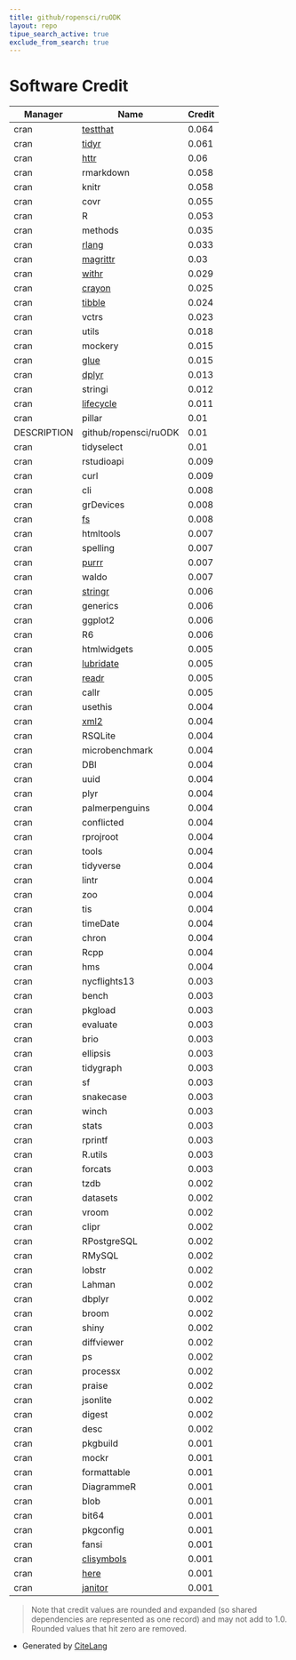 ```yaml
---
title: github/ropensci/ruODK
layout: repo
tipue_search_active: true
exclude_from_search: true
---
```

# Software Credit

|Manager|Name|Credit|
|-------|----|------|
|cran|[testthat](https://testthat.r-lib.org)|0.064|
|cran|[tidyr](https://tidyr.tidyverse.org)|0.061|
|cran|[httr](https://httr.r-lib.org/)|0.06|
|cran|rmarkdown|0.058|
|cran|knitr|0.058|
|cran|covr|0.055|
|cran|R|0.053|
|cran|methods|0.035|
|cran|[rlang](https://rlang.r-lib.org)|0.033|
|cran|[magrittr](https://magrittr.tidyverse.org)|0.03|
|cran|[withr](https://withr.r-lib.org)|0.029|
|cran|[crayon](https://github.com/r-lib/crayon#readme)|0.025|
|cran|[tibble](https://tibble.tidyverse.org/)|0.024|
|cran|vctrs|0.023|
|cran|utils|0.018|
|cran|mockery|0.015|
|cran|[glue](https://github.com/tidyverse/glue)|0.015|
|cran|[dplyr](https://dplyr.tidyverse.org)|0.013|
|cran|stringi|0.012|
|cran|[lifecycle](https://lifecycle.r-lib.org/)|0.011|
|cran|pillar|0.01|
|DESCRIPTION|github/ropensci/ruODK|0.01|
|cran|tidyselect|0.01|
|cran|rstudioapi|0.009|
|cran|curl|0.009|
|cran|cli|0.008|
|cran|grDevices|0.008|
|cran|[fs](https://fs.r-lib.org)|0.008|
|cran|htmltools|0.007|
|cran|spelling|0.007|
|cran|[purrr](http://purrr.tidyverse.org)|0.007|
|cran|waldo|0.007|
|cran|[stringr](http://stringr.tidyverse.org)|0.006|
|cran|generics|0.006|
|cran|ggplot2|0.006|
|cran|R6|0.006|
|cran|htmlwidgets|0.005|
|cran|[lubridate](https://lubridate.tidyverse.org)|0.005|
|cran|[readr](https://readr.tidyverse.org)|0.005|
|cran|callr|0.005|
|cran|usethis|0.004|
|cran|[xml2](https://xml2.r-lib.org/)|0.004|
|cran|RSQLite|0.004|
|cran|microbenchmark|0.004|
|cran|DBI|0.004|
|cran|uuid|0.004|
|cran|plyr|0.004|
|cran|palmerpenguins|0.004|
|cran|conflicted|0.004|
|cran|rprojroot|0.004|
|cran|tools|0.004|
|cran|tidyverse|0.004|
|cran|lintr|0.004|
|cran|zoo|0.004|
|cran|tis|0.004|
|cran|timeDate|0.004|
|cran|chron|0.004|
|cran|Rcpp|0.004|
|cran|hms|0.004|
|cran|nycflights13|0.003|
|cran|bench|0.003|
|cran|pkgload|0.003|
|cran|evaluate|0.003|
|cran|brio|0.003|
|cran|ellipsis|0.003|
|cran|tidygraph|0.003|
|cran|sf|0.003|
|cran|snakecase|0.003|
|cran|winch|0.003|
|cran|stats|0.003|
|cran|rprintf|0.003|
|cran|R.utils|0.003|
|cran|forcats|0.003|
|cran|tzdb|0.002|
|cran|datasets|0.002|
|cran|vroom|0.002|
|cran|clipr|0.002|
|cran|RPostgreSQL|0.002|
|cran|RMySQL|0.002|
|cran|lobstr|0.002|
|cran|Lahman|0.002|
|cran|dbplyr|0.002|
|cran|broom|0.002|
|cran|shiny|0.002|
|cran|diffviewer|0.002|
|cran|ps|0.002|
|cran|processx|0.002|
|cran|praise|0.002|
|cran|jsonlite|0.002|
|cran|digest|0.002|
|cran|desc|0.002|
|cran|pkgbuild|0.001|
|cran|mockr|0.001|
|cran|formattable|0.001|
|cran|DiagrammeR|0.001|
|cran|blob|0.001|
|cran|bit64|0.001|
|cran|pkgconfig|0.001|
|cran|fansi|0.001|
|cran|[clisymbols](https://github.com/gaborcsardi/clisymbols)|0.001|
|cran|[here](https://here.r-lib.org/)|0.001|
|cran|[janitor](https://github.com/sfirke/janitor)|0.001|


> Note that credit values are rounded and expanded (so shared dependencies are represented as one record) and may not add to 1.0. Rounded values that hit zero are removed.


- Generated by [CiteLang](https://github.com/vsoch/citelang)

